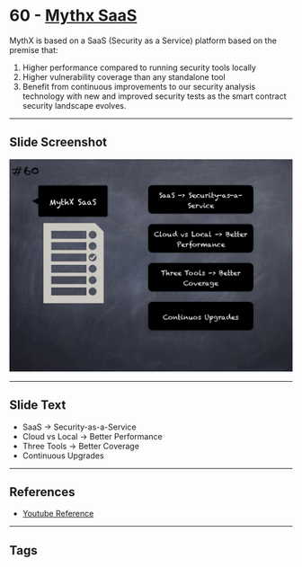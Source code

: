 
# 60 - [Mythx SaaS](./Mythx%20SaaS.md)

MythX is based on a SaaS (Security as a Service) platform based on the premise that:

1.  Higher performance compared to running security tools locally
2.  Higher vulnerability coverage than any standalone tool 
3.  Benefit from continuous improvements to our security analysis technology with new and improved security tests as the smart contract security landscape evolves.
___
## Slide Screenshot
![060.png](../../images/6.Audit%20Techniques%20and%20Tools%20101/060.png)
___
## Slide Text
- SaaS -> Security-as-a-Service
- Cloud vs Local -> Better Performance
- Three Tools -> Better Coverage
- Continuous Upgrades
___
## References
- [Youtube Reference](https://youtu.be/QmD2bJUe140?list=TLPQMTUxMTIwMjEENm-0giBStQ&t=1139)
___
## Tags
